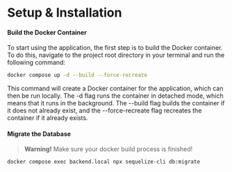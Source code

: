 # Setup & Installation

#### Build the Docker Container
To start using the application, the first step is to build the Docker container. To do this, navigate to the project root directory in your terminal and run the following command:

```bash
docker compose up -d --build --force-recreate
```

This command will create a Docker container for the application, which can then be run locally. The -d flag runs the container in detached mode, which means that it runs in the background. The --build flag builds the container if it does not already exist, and the --force-recreate flag recreates the container if it already exists.

#### Migrate the Database

> **Warning!**
> Make sure your docker build process is finished!

```bash
docker compose exec backend.local npx sequelize-cli db:migrate
```
